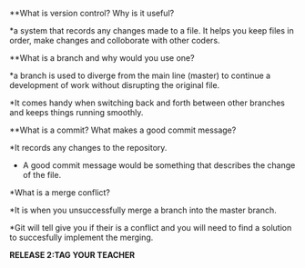 **What is version control? Why is it useful?

*a system that records any changes made to a file.  It helps you keep files in order, make changes and colloborate with other coders.

**What is a branch and why would you use one?

*a branch is used to diverge from the main line (master) to continue a development of work without disrupting the original file. 

*It comes handy when switching back and forth between other branches and keeps things running smoothly.  

**What is a commit? What makes a good commit message?

*It records any changes to the repository.  

* A good commit message would be something that describes the change of the file.

*What is a merge conflict?

*It is when you unsuccessfully merge a branch into the master branch. 
 
*Git will tell give you if their is a conflict and you will need to find a solution to succesfully implement the merging.

**RELEASE 2:TAG YOUR TEACHER**